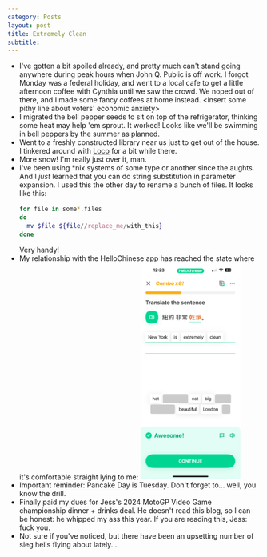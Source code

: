 ```yaml
---
category: Posts
layout: post
title: Extremely Clean
subtitle: 
---
```

- I've gotten a bit spoiled already, and pretty much can't stand going anywhere
  during peak hours when John Q. Public is off work. I forgot Monday was a
  federal holiday, and went to a local cafe to get a little afternoon coffee
  with Cynthia until we saw the crowd. We noped out of there, and I made some
  fancy coffees at home instead. <insert some pithy line about voters' economic
  anxiety>
- I migrated the bell pepper seeds to sit on top of the refrigerator, thinking
  some heat may help 'em sprout. It worked! Looks like we'll be swimming in
  bell peppers by the summer as planned.
- Went to a freshly constructed library near us just to get out of the house. I
  tinkered around with [Loco](https://loco.rs/) for a bit while there. 
- More snow! I'm really just over it, man. 
- I've been using \*nix systems of some type or another since the aughts. And I
  *just* learned that you can do string substitution in parameter expansion. I
  used this the other day to rename a bunch of files. It looks like this:
  ```bash
  for file in some*.files
  do
    mv $file ${file//replace_me/with_this}
  done
  ```
  Very handy!
- My relationship with the HelloChinese app has reached the state where it's comfortable straight lying to me:
  <img class="mx-auto" src="/assets/images/articles/hello-chinese-clean-new-york.png" width=200 />
- Important reminder: Pancake Day is Tuesday. Don't forget to... well, you know the drill.
- Finally paid my dues for Jess's 2024 MotoGP Video Game championship dinner +
  drinks deal. He doesn't read this blog, so I can be honest: he whipped my ass
  this year. If you are reading this, Jess: fuck you. 
- Not sure if you've noticed, but there have been an upsetting number of sieg heils flying about lately...
